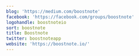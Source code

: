 ```yaml
---
blog: 'https://medium.com/boostnote'
facebook: 'https://facebook.com/groups/boostnote'
logohandle: boostnoteio
sort: boostnote
title: Boostnote
twitter: boostnoteapp
website: 'https://boostnote.io/'
---
```

